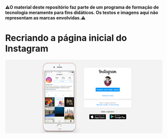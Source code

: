 **⚠️O material deste repositório faz parte de um programa de formação de tecnologia meramente para fins didáticos. Os textos e imagens aqui não representam as marcas envolvidas.⚠️** 

# Recriando a página inicial do Instagram

![screen shot do Projeto](./img/screen-shot.png)

